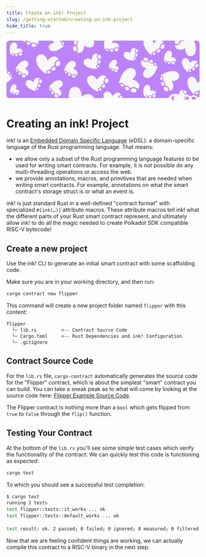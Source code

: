 ```yaml
---
title: Create an ink! Project
slug: /getting-started/creating-an-ink-project
hide_title: true
---
```


![Heart Title Picture](/img/title/heart.svg)

# Creating an ink! Project

ink! is an [Embedded Domain Specific Language](https://wiki.haskell.org/Embedded_domain_specific_language) (eDSL):
a domain-specific language of the Rust programming language.
That means:

* we allow only a subset of the Rust programming language features to be used
  for writing smart contracts. For example, it is not possible do any 
  multi-threading operations or access the web.
* we provide annotations, macros, and primitives that are needed when writing
  smart contracts. For example, annotations on what the smart contract's storage
  struct is or what an event is.

ink! is just standard Rust in a well-defined "contract format" with specialized `#[ink(…)]` attribute macros. These attribute macros tell ink! what the different parts of your Rust smart contract represent, and ultimately allow ink! to do all the magic needed to create Polkadot SDK compatible RISC-V bytecode!

## Create a new project
Use the ink! CLI to generate an initial smart contract with some scaffolding code.

Make sure you are in your working directory, and then run:

```bash
cargo contract new flipper
```

This command will create a new project folder named `flipper` with this content:

```
flipper
  └─ lib.rs         <-- Contract Source Code
  └─ Cargo.toml     <-- Rust Dependencies and ink! Configuration
  └─ .gitignore
```

## Contract Source Code

For the `lib.rs` file, `cargo-contract` automatically generates the source code for the "Flipper" contract, which is about the simplest "smart" contract you can build. You can take a sneak peak as to what will come by looking at the source code here:
[Flipper Example Source Code](https://github.com/use-ink/ink-examples/blob/main/flipper/lib.rs).

The Flipper contract is nothing more than a `bool` which gets flipped from `true` to `false` through the `flip()` function. 

## Testing Your Contract

At the bottom of the `lib.rs` you'll see some simple test cases which verify the functionality of the contract.
We can quickly test this code is functioning as expected:

```bash
cargo test
```

To which you should see a successful test completion:

```bash
$ cargo test
running 2 tests
test flipper::tests::it_works ... ok
test flipper::tests::default_works ... ok

test result: ok. 2 passed; 0 failed; 0 ignored; 0 measured; 0 filtered out
```

Now that we are feeling confident things are working, we can actually compile this contract to a RISC-V binary in the next step.


